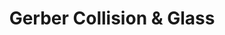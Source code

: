 ---
title: "Gerber Collision & Glass"
url: /gary/gerber-collision-und-glass/
shop: Autowerkstatt
---